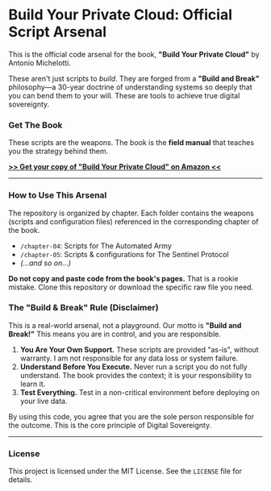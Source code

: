 # Build Your Private Cloud: Official Script Arsenal

This is the official code arsenal for the book, **"Build Your Private Cloud"** by Antonio Michelotti.

These aren't just scripts to *build*. They are forged from a **"Build and Break"** philosophy—a 30-year doctrine of understanding systems so deeply that you can bend them to your will. These are tools to achieve true digital sovereignty.

### Get The Book

These scripts are the weapons. The book is the **field manual** that teaches you the strategy behind them.

**[>> Get your copy of "Build Your Private Cloud" on Amazon <<](https://www.amazon.com/dp/B0FR7MQLF5)**

---

### How to Use This Arsenal

The repository is organized by chapter. Each folder contains the weapons (scripts and configuration files) referenced in the corresponding chapter of the book.

*   `/chapter-04`: Scripts for The Automated Army
*   `/chapter-05`: Scripts & configurations for The Sentinel Protocol
*   *(...and so on...)*

**Do not copy and paste code from the book's pages.** That is a rookie mistake. Clone this repository or download the specific raw file you need.

### The "Build & Break" Rule (Disclaimer)

This is a real-world arsenal, not a playground. Our motto is **"Build and Break!"** This means you are in control, and you are responsible.

1.  **You Are Your Own Support.** These scripts are provided "as-is", without warranty. I am not responsible for any data loss or system failure.
2.  **Understand Before You Execute.** Never run a script you do not fully understand. The book provides the context; it is your responsibility to learn it.
3.  **Test Everything.** Test in a non-critical environment before deploying on your live data.

By using this code, you agree that you are the sole person responsible for the outcome. This is the core principle of Digital Sovereignty.

---

### License

This project is licensed under the MIT License. See the `LICENSE` file for details.
